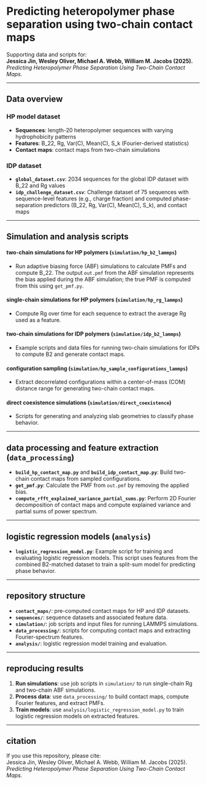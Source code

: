 
# Predicting heteropolymer phase separation using two-chain contact maps

Supporting data and scripts for:  
**Jessica Jin, Wesley Oliver, Michael A. Webb, William M. Jacobs (2025).**  
*Predicting Heteropolymer Phase Separation Using Two-Chain Contact Maps.*

---

## Data overview

### HP model dataset
- **Sequences**: length-20 heteropolymer sequences with varying hydrophobicity patterns
- **Features**: B_22, Rg, Var(C), Mean(C), S_k (Fourier-derived statistics)
- **Contact maps**: contact maps from two-chain simulations

### IDP dataset
- **`global_dataset.csv`**: 2034 sequences for the global IDP dataset with B_22 and Rg values
- **`idp_challenge_dataset.csv`**: Challenge dataset of 75 sequences with sequence-level features (e.g., charge fraction) and computed phase-separation predictors (B_22, Rg, Var(C), Mean(C), S_k), and contact maps
---

## Simulation and analysis scripts

#### two-chain simulations for HP polymers (`simulation/hp_b2_lammps`)
- Run adaptive biasing force (ABF) simulations to calculate PMFs and compute B_22. The output `out.pmf` from the ABF simulation represents the bias applied during the ABF simulation; the true PMF is computed from this using `get_pmf.py`.

#### single-chain simulations for HP polymers (`simulation/hp_rg_lammps`)
- Compute Rg over time for each sequence to extract the average Rg used as a feature.

#### two-chain simulations for IDP polymers (`simulation/idp_b2_lammps`)
- Example scripts and data files for running two-chain simulations for IDPs to compute B2 and generate contact maps.

#### configuration sampling (`simulation/hp_sample_configurations_lammps`)
- Extract decorrelated configurations within a center-of-mass (COM) distance range for generating two-chain contact maps.

#### direct coexistence simulations (`simulation/direct_coexistence`)
- Scripts for generating and analyzing slab geometries to classify phase behavior.

---

## data processing and feature extraction (`data_processing`)
- **`build_hp_contact_map.py`** and **`build_idp_contact_map.py`**: Build two-chain contact maps from sampled configurations.  
- **`get_pmf.py`**: Calculate the PMF from `out.pmf` by removing the applied bias.  
- **`compute_rfft_explained_variance_partial_sums.py`**: Perform 2D Fourier decomposition of contact maps and compute explained variance and partial sums of power spectrum.

---

## logistic regression models (`analysis`)
- **`logistic_regression_model.py`**: Example script for training and evaluating logistic regression models. This script uses features from the combined B2-matched dataset to train a split-sum model for predicting phase behavior.

---

## repository structure
- **`contact_maps/`**: pre-computed contact maps for HP and IDP datasets.  
- **`sequences/`**: sequence datasets and associated feature data.
- **`simulation/`**: job scripts and input files for running LAMMPS simulations.  
- **`data_processing/`**: scripts for computing contact maps and extracting Fourier-spectrum features.
- **`analysis/`**: logistic regression model training and evaluation.

---

## reproducing results

1. **Run simulations**: use job scripts in `simulation/` to run single-chain Rg and two-chain ABF simulations.  
2. **Process data**: use `data_processing/` to build contact maps, compute Fourier features, and extract PMFs.  
3. **Train models**: use `analysis/logistic_regression_model.py` to train logistic regression models on extracted features.

---

## citation

If you use this repository, please cite:  
Jessica Jin, Wesley Oliver, Michael A. Webb, William M. Jacobs (2025).  
*Predicting Heteropolymer Phase Separation Using Two-Chain Contact Maps.*
